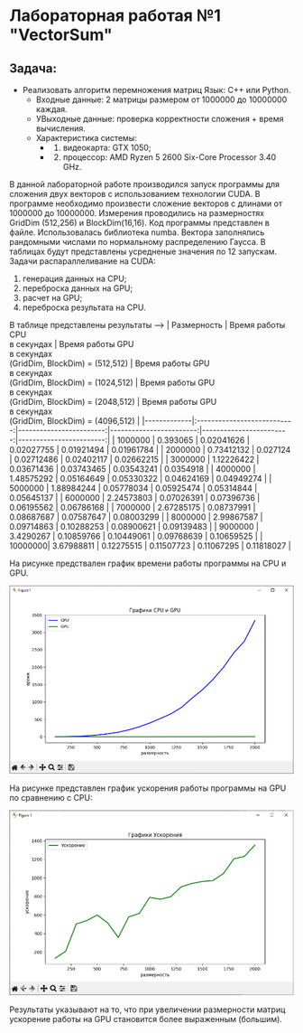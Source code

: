 # Лабораторная работая №1 "VectorSum"
## Задача: 
- Реализовать алгоритм перемножения матриц Язык: C++ или Python.<br />
    - Входные данные: 2 матрицы размером от 1000000 до 10000000 каждая.<br />
    - УВыходные данные: проверка корректности сложения + время вычисления.
    - Характеристика системы: 
        - 1. видеокарта: GTX 1050;
        - 2. процессор: AMD Ryzen 5 2600 Six-Core Processor 3.40 GHz. 

В данной лабораторной работе производился запуск программы для сложения двух векторов с использованием технологии CUDA. В программе необходимо произвести сложение векторов с длинами от 1000000 до 10000000. Измерения проводились на размерностях GridDim (512,256) и BlockDim(16,16). Код программы представлен в файле. Использовалась библиотека numba. Вектора заполнялись рандомными числами по нормальному распределению Гаусса. В таблицах будут представлены усредненые значения по 12 запускам.<br />
Задачи распараллеливание на CUDA:
1. генерация данных на CPU;
2. переброска данных на GPU;
3. расчет на GPU;
4. переброска результата на CPU.   

В таблице представлены результаты -->
| Размерность | Время работы CPU <br /> в секундах | Время работы GPU <br /> в секундах <br /> (GridDim, BlockDim) = (512,512) | Время работы GPU <br /> в секундах <br /> (GridDim, BlockDim) = (1024,512) | Время работы GPU <br /> в секундах <br /> (GridDim, BlockDim) = (2048,512) | Время работы GPU <br /> в секундах <br /> (GridDim, BlockDim) = (4096,512) |
|-------------|:---------------------------:|------------------------:|------------------------:|------------------------:|------------------------:|
| 1000000 | 0.393065   | 0.02041626 | 0.02027755 | 0.01921494 | 0.01961784 |
| 2000000 | 0.73412132 | 0.027124   | 0.02712486 | 0.02402117 | 0.02662215 |
| 3000000 | 1.12226422 | 0.03671436 | 0.03743465 | 0.03543241 | 0.0354918  |
| 4000000 | 1.48575292 | 0.05164649 | 0.05330322 | 0.04624169 | 0.04949274 |
| 5000000 | 1.88984244 | 0.05778034 | 0.05925474 | 0.05314844 | 0.05645137 |
| 6000000 | 2.24573803 | 0.07026391 | 0.07396736 | 0.06195562 | 0.06786168 |
| 7000000 | 2.67285175 | 0.08737991 | 0.08687687 | 0.07587647 | 0.08003299 |
| 8000000 | 2.99867587 | 0.09714863 | 0.10288253 | 0.08900621 | 0.09139483 |
| 9000000 | 3.4290267  | 0.10859766 | 0.10449061 | 0.09768639 | 0.10659525 |
| 10000000| 3.67988811 | 0.12275515 | 0.11507723 | 0.11067295 | 0.11818027 |



На рисунке предствален график времени работы программы на CPU и GPU. 

![График](https://github.com/BandooSs/my_HPC-Samara/blob/main/LR_1/Время_CPU_GPU.jpg)

На рисунке представлен график ускорения работы программы на GPU по сравнению с CPU:

![График](https://github.com/BandooSs/my_HPC-Samara/blob/main/LR_1/Ускорение.jpg)

Результаты указывают на то, что при увеличении размерности матриц ускорение работы на GPU становится более выраженным (большим).  

